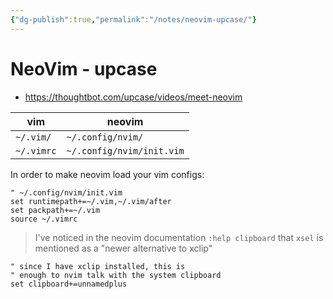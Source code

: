 ```yaml
---
{"dg-publish":true,"permalink":"/notes/neovim-upcase/"}
---
```


# NeoVim - upcase

- <https://thoughtbot.com/upcase/videos/meet-neovim>

| vim        | neovim                    |
| ---------- | ------------------------- |
| `~/.vim/`  | `~/.config/nvim/`         |
| `~/.vimrc` | `~/.config/nvim/init.vim` |

In order to make neovim load your vim configs:
```vim
" ~/.config/nvim/init.vim
set runtimepath+=~/.vim,~/.vim/after
set packpath+=~/.vim
source ~/.vimrc
```

> I've noticed in the neovim documentation `:help clipboard` that `xsel` is mentioned as a "newer alternative to xclip"

```vim
" since I have xclip installed, this is
" enough to nvim talk with the system clipboard
set clipboard+=unnamedplus
```